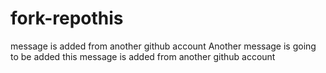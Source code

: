 # fork-repothis
message
is
added
from
another
github
account
Another
message
is
going
to
be
added
this
message
is
added
from
another
github
account
